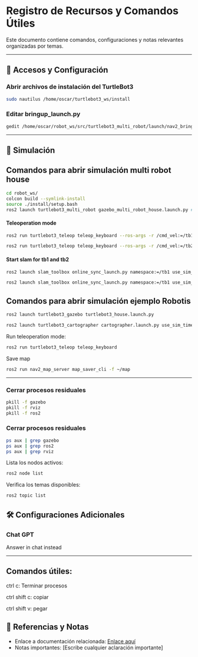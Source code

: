 # Registro de Recursos y Comandos Útiles

Este documento contiene comandos, configuraciones y notas relevantes organizadas por temas.

---

## 📁 Accesos y Configuración

### Abrir archivos de instalación del TurtleBot3
```bash
sudo nautilus /home/oscar/turtlebot3_ws/install
```

### Editar bringup_launch.py
```bash
gedit /home/oscar/robot_ws/src/turtlebot3_multi_robot/launch/nav2_bringup/bringup_launch.py
```

---

## 🚀 Simulación

## Comandos para abrir simulación multi robot house
```bash
cd robot_ws/
colcon build --symlink-install
source ./install/setup.bash
ros2 launch turtlebot3_multi_robot gazebo_multi_robot_house.launch.py #enable_drive:=True
```
#### Teleoperation mode
```bash
ros2 run turtlebot3_teleop teleop_keyboard --ros-args -r /cmd_vel:=/tb1/cmd_vel
```
```bash
ros2 run turtlebot3_teleop teleop_keyboard --ros-args -r /cmd_vel:=/tb2/cmd_vel
```

#### Start slam for tb1 and tb2
```bash
ros2 launch slam_toolbox online_sync_launch.py namespace:=/tb1 use_sim_time:=true
```
```bash
ros2 launch slam_toolbox online_sync_launch.py namespace:=/tb1 use_sim_time:=true
```
## Comandos para abrir simulación ejemplo Robotis 
```bash
ros2 launch turtlebot3_gazebo turtlebot3_house.launch.py
```
```bash
ros2 launch turtlebot3_cartographer cartographer.launch.py use_sim_time:=True
```

Run teleoperation mode:
```bash
ros2 run turtlebot3_teleop teleop_keyboard
```

Save map
```bash
ros2 run nav2_map_server map_saver_cli -f ~/map
```

---

### Cerrar procesos residuales
```bash
pkill -f gazebo
pkill -f rviz
pkill -f ros2
```
### Cerrar procesos residuales
```bash
ps aux | grep gazebo
ps aux | grep ros2
ps aux | grep rviz
```

Lista los nodos activos:
```bash
ros2 node list
```
Verifica los temas disponibles:
```bash
ros2 topic list
```


## 🛠️ Configuraciones Adicionales
### Chat GPT
Answer in chat instead

---

## Comandos útiles:

ctrl c: Terminar procesos

ctrl shift c: copiar

ctrl shift v: pegar

## 🔗 Referencias y Notas
- Enlace a documentación relacionada: [Enlace aquí](https://example.com)
- Notas importantes: [Escribe cualquier aclaración importante]


### 
```bash

```


